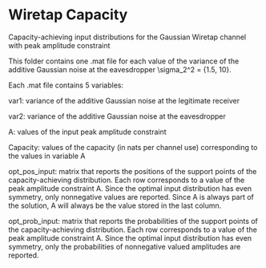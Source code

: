 # Wiretap Capacity

Capacity-achieving input distributions for the Gaussian Wiretap channel with peak amplitude constraint

This folder contains one .mat file for each value of the variance of the additive Gaussian noise at the eavesdropper \sigma_2^2 = {1.5, 10}.

Each .mat file contains 5 variables:

var1: variance of the additive Gaussian noise at the legitimate receiver

var2: variance of the additive Gaussian noise at the eavesdropper

A: values of the input peak amplitude constraint

Capacity: values of the capacity (in nats per channel use) corresponding to the values in variable A

opt_pos_input: matrix that reports the positions of the support points of the capacity-achieving distribution. Each row corresponds to a value of the peak amplitude constraint A.
Since the optimal input distribution has even symmetry, only nonnegative values are reported. Since A is always part of the solution, A will always be the value stored in the last column.

opt_prob_input: matrix that reports the probabilities of the support points of the capacity-achieving distribution. Each row corresponds to a value of the peak amplitude constraint A. Since the optimal input distribution has even symmetry, only the probabilities of nonnegative valued amplitudes are reported.
